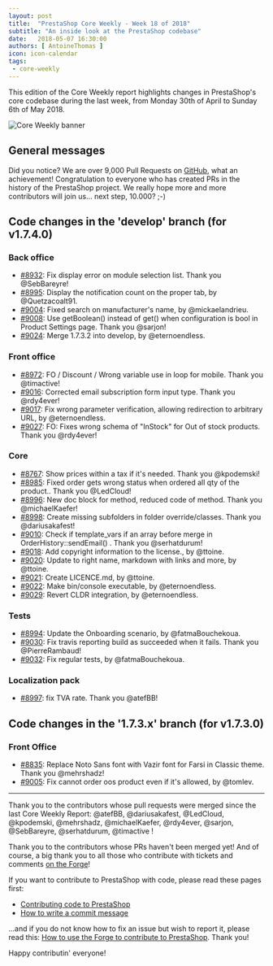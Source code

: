 ```yaml
---
layout: post
title:  "PrestaShop Core Weekly - Week 18 of 2018"
subtitle: "An inside look at the PrestaShop codebase"
date:   2018-05-07 16:30:00
authors: [ AntoineThomas ]
icon: icon-calendar
tags:
 - core-weekly
---
```


This edition of the Core Weekly report highlights changes in PrestaShop's core codebase during the last week, from Monday 30th of April to Sunday 6th of May 2018.

![Core Weekly banner](/assets/images/2017/04/core_weekly_banner.jpg)


## General messages

Did you notice? We are over 9,000 Pull Requests on [GitHub](https://github.com/PrestaShop), what an achievement! Congratulation to everyone who has created PRs in the history of the PrestaShop project. We really hope more and more contributors will join us... next step, 10.000? ;-)


## Code changes in the 'develop' branch (for v1.7.4.0)

### Back office
* [#8932](https://github.com/PrestaShop/PrestaShop/pull/8932): Fix display error on module selection list. Thank you @SebBareyre!
* [#8995](https://github.com/PrestaShop/PrestaShop/pull/8995): Display the notification count on the proper tab, by @Quetzacoalt91.
* [#9004](https://github.com/PrestaShop/PrestaShop/pull/9004): Fixed search on manufacturer's name, by @mickaelandrieu.
* [#9008](https://github.com/PrestaShop/PrestaShop/pull/9008): Use getBoolean() instead of get() when configuration is bool in Product Settings page. Thank you @sarjon!
* [#9024](https://github.com/PrestaShop/PrestaShop/pull/9024): Merge 1.7.3.2 into develop, by @eternoendless.


### Front office
* [#8972](https://github.com/PrestaShop/PrestaShop/pull/8972): FO / Discount / Wrong variable use in loop for mobile. Thank you @timactive!
* [#9016](https://github.com/PrestaShop/PrestaShop/pull/9016): Corrected email subscription form input type. Thank you @rdy4ever!
* [#9017](https://github.com/PrestaShop/PrestaShop/pull/9017): Fix wrong parameter verification, allowing redirection to arbitrary URL, by @eternoendless.
* [#9027](https://github.com/PrestaShop/PrestaShop/pull/9027): FO: Fixes wrong schema of "InStock" for Out of stock products. Thank you @rdy4ever!


### Core
* [#8767](https://github.com/PrestaShop/PrestaShop/pull/8767): Show prices within a tax if it's needed. Thank you @kpodemski!
* [#8985](https://github.com/PrestaShop/PrestaShop/pull/8985): Fixed order gets wrong status when ordered all qty of the product.. Thank you @LedCloud!
* [#8996](https://github.com/PrestaShop/PrestaShop/pull/8996): New doc block for method, reduced code of method. Thank you @michaelKaefer!
* [#8998](https://github.com/PrestaShop/PrestaShop/pull/8998): Create missing subfolders in folder override/classes. Thank you @dariusakafest!
* [#9010](https://github.com/PrestaShop/PrestaShop/pull/9010): Check if template_vars if an array before merge in OrderHistory::sendEmail() . Thank you @serhatdurum!
* [#9018](https://github.com/PrestaShop/PrestaShop/pull/9018): Add copyright information to the license., by @ttoine.
* [#9020](https://github.com/PrestaShop/PrestaShop/pull/9020): Update to right name, markdown with links and more, by @ttoine.
* [#9021](https://github.com/PrestaShop/PrestaShop/pull/9021): Create LICENCE.md, by @ttoine.
* [#9022](https://github.com/PrestaShop/PrestaShop/pull/9022): Make bin/console executable, by @eternoendless.
* [#9029](https://github.com/PrestaShop/PrestaShop/pull/9029): Revert CLDR integration, by @eternoendless.


### Tests
* [#8994](https://github.com/PrestaShop/PrestaShop/pull/8994): Update the Onboarding scenario, by @fatmaBouchekoua.
* [#9030](https://github.com/PrestaShop/PrestaShop/pull/9030): Fix travis reporting build as succeeded when it fails. Thank you @PierreRambaud!
* [#9032](https://github.com/PrestaShop/PrestaShop/pull/9032): Fix regular tests, by @fatmaBouchekoua.

	
### Localization pack
* [#8997](https://github.com/PrestaShop/PrestaShop/pull/8997): fix TVA rate. Thank you @atefBB!


## Code changes in the '1.7.3.x' branch (for v1.7.3.0)

### Front Office
* [#8835](https://github.com/PrestaShop/PrestaShop/pull/8835): Replace Noto Sans font with Vazir font for Farsi in Classic theme. Thank you @mehrshadz!
* [#9005](https://github.com/PrestaShop/PrestaShop/pull/9005): Fix cannot order oos product even if it's allowed, by @tomlev.


<hr />

Thank you to the contributors whose pull requests were merged since the last Core Weekly Report: @atefBB, @dariusakafest, @LedCloud, @kpodemski, @mehrshadz, @michaelKaefer, @rdy4ever, @sarjon, @SebBareyre, @serhatdurum, @timactive !

Thank you to the contributors whose PRs haven't been merged yet! And of course, a big thank you to all those who contribute with tickets and comments [on the Forge](http://forge.prestashop.com/)!

If you want to contribute to PrestaShop with code, please read these pages first:

 * [Contributing code to PrestaShop](http://doc.prestashop.com/display/PS16/Contributing+code+to+PrestaShop)
 * [How to write a commit message](http://doc.prestashop.com/display/PS16/How+to+write+a+commit+message)

...and if you do not know how to fix an issue but wish to report it, please read this: [How to use the Forge to contribute to PrestaShop](http://doc.prestashop.com/display/PS16/How+to+use+the+Forge+to+contribute+to+PrestaShop). Thank you!

Happy contributin' everyone!
